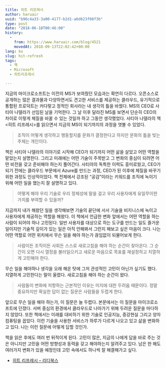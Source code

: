 ```yaml
---
title: 히트 리프레시
author: haruair
uuid: "b96c4a33-3a00-4177-b2d1-a6d623f08f3b"
type: post
date: "2018-06-18T00:46:00"
history:
  - 
    from: https://www.haruair.com/blog/4521
    movedAt: 2018-09-13T22:02:42+00:00
lang: ko
slug: hit-refresh
tags:
  - 책
  - Microsoft
  - 히트리프레시

---
```

지금의 마이크로소프트는 이전의 MS가 보여줬던 모습과는 확연히 다르다. 오픈소스로 공개하는 많은 결과물과 다양하면서도 견고한 서비스를 제공하는 클라우드, 유기적으로 통합된 프로덕트는 커다랗고 정적인 회사라는 내 생각의 틀을 바꿨다. MS의 CEO로 사티아 나델라가 선임된 날을 기억한다. 그 날 이후 달라진 MS를 보면서 단순히 CEO의 차이로 이렇게 체질을 바꿀 수 있는 것일까 하고 그동안 생각했었다. 사티아 나델라의 책 <히트 리프레시>를 읽으면서 지금의 MS이 되기까지의 과정을 엿볼 수 있었다.

> 조직이 어떻게 생각하고 행동할지를 문화가 결정한다고 하지만 문화의 틀을 빚는 주체는 개인이다. 

책은 사티아 나델라의 이야기로 시작해 CEO가 되기까지 어떤 삶을 살았고 어떤 역할을 맡았는지 설명한다. 그리고 미래에는 어떤 기술이 주목받고 그 변화의 중심이 되려면 어떤 비전을 갖고 준비해야 하는지 풀어간다. 사티아의 독특한 이력도 흥미로웠고, CEO가 되기 전에는 클라우드 부문에서 Azure를 만드는 과정, CEO가 된 이후에 체질을 바꾸기 위한 과정도 인상적이었다. 책 전체에서 강조된 “공감”이라는 키워드를 조직에 녹이기 위해 어떤 일을 했는지 잘 설명하고 있다.

> 어떻게 해야 우리 기술로 우리 정체성에 말을 걸고 우리 사용자에게 유일무이한 가치를 부여할 수 있을까? 

지금까지 내가 해왔던 일을 생각해보면 기술의 끝단에 서서 기술을 비지니스에 녹이고 사용자에게 제공하는 역할을 해왔다. 이 책에서 언급한 변화 앞에서는 어떤 역할을 하는 사람이 되어야 하나 고민된다. 일반 사용자를 대상으로 하는 도구를 만드는 일도 즐거운 일이지만 기술적 깊이가 있는 일은 아직 안해봐서 그런지 해보고 싶은 마음이 크다. 나는 어떤 역할로 어떤 위치에서 무슨 일을 해야 하는가 끊임없이 되물어보게 한다.

> 사람이든 조직이든 사회든 스스로 새로고침을 해야 하는 순간이 찾아온다. 그 순간이 오면 다시 열정을 불러일으키고 새로운 마음으로 목표를 재설정하고 치열하게 고민해야 한다. 

무슨 일을 해야하나 생각을 오래 해온 탓에 그저 관성적인 고민이 아닌가 싶기도 했다. 치열하게 고민한다는 말이 울렸다. 새로고침을 해야 하는 순간이 왔다.

> 사람들이 변화에 저항하는 근본적인 이유는 미지에 대한 두려움 때문이다. 정말 중요하지만 확실한 답이 없는 질문은 사람들을 두렵게 한다. 

앞으로 무슨 일을 해야 하는가, 이 질문은 늘 두렵다. 본문에서는 이 질문을 마이크로소프트에 던졌다. 서버 중심의 환경에서 클라우드로 나아가기 위해 두려운 질문을 마다하지 않았다. 또한 책에서는 미래를 대비하기 위한 기술로 인공지능, 증강현실 그리고 양자 컴퓨팅을 꼽았다. 이런 기술을 사용한 서비스가 하루가 다르게 나오고 있고 삶을 변화하고 있다. 나는 이런 질문에 어떻게 답할 것인가.

책을 읽은 후에도 여러 번 뒤적이게 된다. 고민이 많은, 지금의 나에게 답을 바로 주는 것은 아니지만 고민을 어떤 방향성과 동력을 갖고 해야하는지 알려주고 있다. 남은 한 해도 여러가지 변화가 있을 예정인데 고민 속에서도 하나씩 잘 해결해가고 싶다.

  * [히트 리프레시 &#8211; 리디북스][1]

 [1]: https://ridibooks.com/v2/Detail?id=745000095